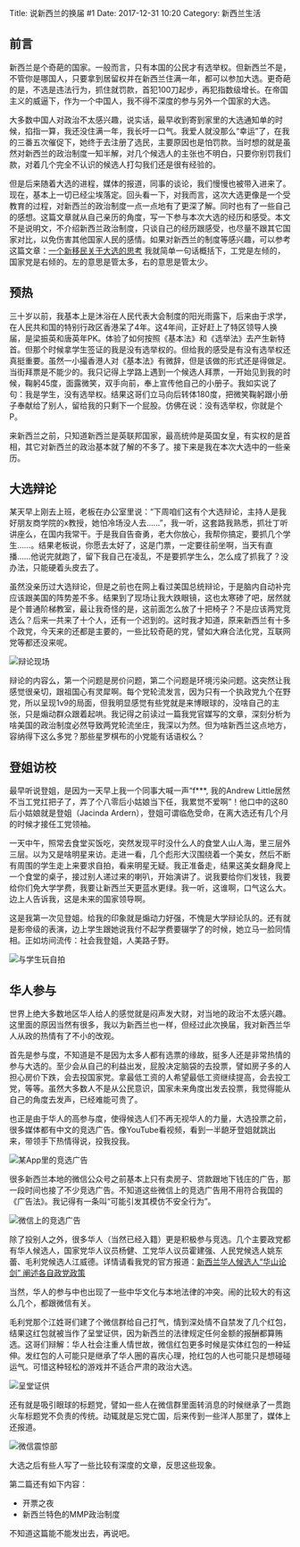 Title: 说新西兰的换届 #1
Date: 2017-12-31 10:20
Category: 新西兰生活

## 前言

新西兰是个奇葩的国家。一般而言，只有本国的公民才有选举权。但新西兰不是，不管你是哪国人，只要拿到居留权并在新西兰住满一年，都可以参加大选。更奇葩的是，不选是违法行为，抓住就罚款，首犯100刀起步，再犯指数级增长。在帝国主义的威逼下，作为一个中国人，我不得不深度的参与另外一个国家的大选。

大多数中国人对政治不太感兴趣，说实话，最早收到寄到家里的大选通知单的时候，掐指一算，我还没住满一年，我长吁一口气。我爱人就没那么“幸运”了，在我的三番五次催促下，她终于去注册了选民，主要原因也是怕罚款。当时想的就是虽然对新西兰的政治制度一知半解，对几个候选人的主张也不明白，只要你别罚我们款，对着几个完全不认识的候选人打勾我们还是很有经验的。

但是后来随着大选的进程，媒体的报道，同事的谈论，我们慢慢也被带入进来了。现在，基本上一切已经尘埃落定。回头看一下，对我而言，这次大选更像是一个受教育的过程，对新西兰的政治制度一点一点地有了更深了解。同时也有了一些自己的感想。这篇文章就从自己亲历的角度，写一下参与本次大选的经历和感受。本文不是说明文，不介绍新西兰政治制度，只谈自己的经历跟感受，也尽量不跟其它国家对比，以免伤害其他国家人民的感情。如果对新西兰的制度等感兴趣，可以参考这篇文章：[一个新移民关于大选的思考](http://mp.weixin.qq.com/s/gXxKEGlBcTHE-rbsjt-JBA) 我就简单一句话概括下，工党是左倾的，国家党是右倾的。左的意思是管太多，右的意思是管太少。

## 预热

三十岁以前，我基本上是沐浴在人民代表大会制度的阳光雨露下，后来由于求学，在人民共和国的特别行政区香港呆了4年。这4年间，正好赶上了特区领导人换届，是梁振英和唐英年PK。体验了如何按照《基本法》和《选举法》去产生新特首。但那个时候拿学生签证的我是没有选举权的。但给我的感受是有没有选举权还真挺重要。虽然一小撮香港人对《基本法》有微辞，但是该做的形式还是得做足。当街拜票是不能少的。我只记得上学路上遇到一个候选人拜票，一开始见到我的时候，鞠躬45度，面露微笑，双手向前，奉上宣传他自己的小册子。我如实说了句：我是学生，没有选举权。结果这哥们立马向后转体180度，把微笑鞠躬跟小册子奉献给了别人，留给我的只剩下一个屁股。仿佛在说：没有选举权，你就是个P。

来新西兰之前，只知道新西兰是英联邦国家，最高统帅是英国女皇，有实权的是首相，其它对新西兰的政治基本就了解的不多了。接下来是我在本次大选中的一些亲历。

## 大选辩论

某天早上刚去上班，老板在办公室里说：“下周咱们这有个大选辩论，主持人是我好朋友商学院的x教授，她怕冷场没人去……”，我一听，这套路我熟悉，抓壮丁听讲座么，在国内我常干。于是我自告奋勇，老大你放心，我帮你搞定，要抓几个学生……。结果老板说，你愿去太好了，这是门票，一定要往前坐啊，当天有直播……他说完就跑了，留下我自己在凌乱，不是要抓学生么，怎么成了抓我了？没办法，只能硬着头皮去了。

虽然没亲历过大选辩论，但是之前也在网上看过美国总统辩论，于是脑内自动补完应该跟美国的阵势差不多。结果到了现场让我大跌眼镜，这也太寒碜了吧，居然就是个普通阶梯教室，最让我奇怪的是，这前面怎么放了十把椅子？不是应该两党竞选么？后来一共来了十个人，还有一个迟到的。这时我才知道，原来新西兰有十多个政党，今天来的还都是主要的，一些比较奇葩的党，譬如大麻合法化党，互联网党等都还没来呢。

![辩论现场](/uploads/shuo-xin-xi-lan-de-huan-jie-1-md.0.png)

辩论的内容么，第一个问题是房价问题，第二个问题是环境污染问题。这突然让我感觉很亲切，跟祖国心有灵犀啊。每个党轮流发言，因为只有一个执政党九个在野党，所以呈现1v9的局面，但我明显感觉有些党就是来博眼球的，没啥自己的主张，只是煽动群众跟着起哄。我记得之前读过一篇我党官媒写的文章，深刻分析为啥美国的政治制度必然导致两党轮流坐庄，我深以为然。但为啥新西兰这点地方，容纳得下这么多党？那些星罗棋布的小党能有话语权么？

## 登姐访校

最早听说登姐，是因为一天早上我一个同事大喊一声“f***, 我的Andrew Little居然不当工党扛把子了，弄了个八零后小姑娘当下任，我累觉不爱啊”！他口中的这80后小姑娘就是登姐（Jacinda Ardern），登姐可谓临危受命，在离大选还有几个月的时候才接任工党领袖。

一天中午，照常去食堂买饭吃，突然发现平时没什么人的食堂人山人海，里三层外三层。以为又是啥明星来访。走进一看，几个彪形大汉围绕着一个美女，然后不断有周围的学生走上来要求自拍，看来明星无疑。我正准备走，结果这美女翻身爬上一个食堂的桌子，接过别人递过来的喇叭，开始演讲了。说我要给你们发钱，我要给你们免大学学费，我要让新西兰天更蓝水更绿。我一听，这谁啊，口气这么大。边上人告诉我，这是未来的国家领导啊。

这是我第一次见登姐。给我的印象就是煽动力好强，不愧是大学辩论队的。还有就是影帝级的表演，边上学生跟她说我付不起学费要辍学了的时候，她立马一脸同情相。正如坊间流传：社会我登姐，人美路子野。

![与学生玩自拍](/uploads/shuo-xin-xi-lan-de-huan-jie-1-md.1.png)

## 华人参与

世界上绝大多数地区华人给人的感觉就是闷声发大财，对当地的政治不太感兴趣。这里面的原因当然有很多，我以为新西兰也一样，但经过此次换届，我对新西兰华人从政的热情有了不小的改观。

首先是参与度，不知道是不是因为太多人都有选票的缘故，挺多人还是非常热情的参与大选的。至少会从自己的利益出发，屁股决定脑袋的去投票，譬如房子多的人担心房价下跌，会去投国家党。拿最低工资的人希望最低工资继续提高，会去投工党，等等。虽然大多数人不是从公民意识，国家未来角度出发去投票，我觉得能从自己的角度去发声，已经难能可贵了。

也正是由于华人的高参与度，使得候选人们不再无视华人的力量，大选投票之前，很多媒体都有中文的竞选广告。像YouTube看视频，看到一半龅牙登姐就跳出来，带领手下热情得说，投我投我。

![某App里的竞选广告](/uploads/shuo-xin-xi-lan-de-huan-jie-1-md.2.png)

很多新西兰本地的微信公众号之前基本上只有卖房子、贷款跟地下钱庄的广告，那一段时间也接了不少竞选广告。不知道这些微信上的竞选广告用不用符合我国的《广告法》。我记得有一条叫“可能引发其模仿不安全行为”。

![微信上的竞选广告](/uploads/shuo-xin-xi-lan-de-huan-jie-1-md.3.png)

除了投别人之外，很多华人（当然已经入籍）更是积极参与竞选。几个主要政党都有华人候选人，国家党华人议员杨健、工党华人议员霍建强、人民党候选人姚东蕾、毛利党候选人江威德。详情请看我党的官方报道：[新西兰华人候选人“华山论剑” 阐述各自政党政策](http://www.chinanews.com/hr/2017/08-11/8302157.shtml)

当然，华人的参与中也出现了一些中华文化与本地法律的冲突。闹的比较大的有这么几个，都跟微信有关。

毛利党那个江姓哥们建了个微信群给自己打气，情到深处情不自禁发了几个红包，结果这红包就被当作了呈堂证供，因为新西兰的法律规定任何金额的报酬都算贿选。这哥们辩解：华人社会注重人情世故，微信红包更多时候是实体红包的一种延伸。发红包的人可能只是继承了华人圈的喜庆心理，抢红包的人也可能只是想碰碰运气。可惜这种轻松的游戏并不适合严肃的政治大选。

![呈堂证供](/uploads/shuo-xin-xi-lan-de-huan-jie-1-md.4.png)

还有就是吸引眼球的标题党，譬如一些人在微信群里面转消息的时候继承了一贯跑火车标题党不负责的传统。动辄就是忘党亡国，后来传到一些洋人那里了，媒体上还报道。

![微信震惊部](/uploads/shuo-xin-xi-lan-de-huan-jie-1-md.5.png)

大选之后有些人写了一些比较有深度的文章，反思这些现象。

第二篇还有如下内容：

- 开票之夜
- 新西兰特色的MMP政治制度

不知道这篇能不能发出去，再说吧。

